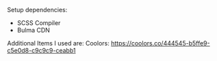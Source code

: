 Setup dependencies:

- SCSS Compiler
- Bulma CDN

Additional Items I used are:
Coolors:
https://coolors.co/444545-b5ffe9-c5e0d8-c9c9c9-ceabb1

